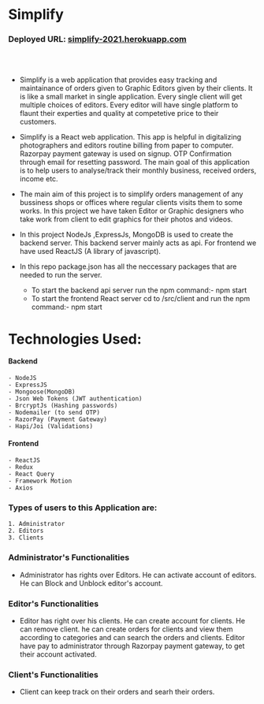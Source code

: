 # Simplify

### Deployed URL: [simplify-2021.herokuapp.com](https://simplify-2021.herokuapp.com/)


<br/>
<br/>

* Simplify is a web application that provides easy tracking and maintainance of orders given to Graphic Editors given by their clients. It is like a small market in single application. Every single client will get multiple choices of editors. Every editor will have single platform to flaunt their experties and quality at competetive price to their customers.

* Simplify is a React web application. This app is helpful in digitalizing photographers and editors routine billing from paper to computer. Razorpay payment gateway is used on signup. OTP Confirmation through email for resetting password. The main goal of this application is to help users to analyse/track their monthly business, received orders, income etc.

* The main aim of this project is to simplify orders management of any bussiness shops or offices where regular clients visits them to some works. In this project we have taken Editor or Graphic designers who take work from client to edit graphics for their photos and videos.

* In this project NodeJs ,ExpressJs, MongoDB is used to create the backend server. This backend server mainly acts as api. For frontend we have used ReactJS (A library of javascript).

* In this repo package.json has all the neccessary packages that are needed to run the server.

    - To start the backend api server run the npm command:- npm start
    - To start the frontend React server cd to /src/client and run the npm command:- npm start

# Technologies Used:

#### Backend

    - NodeJS
    - ExpressJS
    - Mongoose(MongoDB)
    - Json Web Tokens (JWT authentication)
    - BrcryptJs (Hashing passwords)
    - Nodemailer (to send OTP)
    - RazorPay (Payment Gateway)
    - Hapi/Joi (Validations)

#### Frontend

    - ReactJS
    - Redux
    - React Query
    - Framework Motion
    - Axios

### Types of users to this Application are:

    1. Administrator
    2. Editors
    3. Clients

### Administrator's Functionalities

* Administrator has rights over Editors. He can activate account of editors. He can Block and Unblock editor's account.

### Editor's Functionalities

* Editor has right over his clients. He can create account for clients. He can remove client. he can create orders for clients and view them according to categories and can search the orders and clients. Editor have pay to administrator through Razorpay payment gateway, to get their account activated.

### Client's Functionalities

* Client can keep track on their orders and searh their orders.

